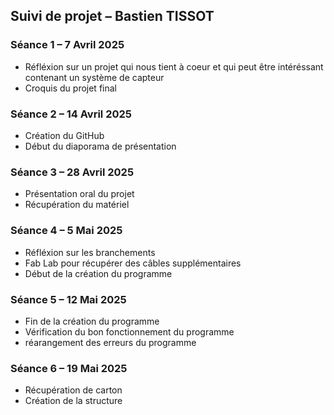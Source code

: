 ## Suivi de projet – Bastien TISSOT

### Séance 1 – 7 Avril 2025
- Réfléxion sur un projet qui nous tient à coeur et qui peut être intéréssant contenant un système de capteur
- Croquis du projet final

### Séance 2 – 14 Avril 2025
- Création du GitHub
- Début du diaporama de présentation

### Séance 3 – 28 Avril 2025
- Présentation oral du projet
- Récupération du matériel

### Séance 4 – 5 Mai 2025
- Réfléxion sur les branchements
- Fab Lab pour récupérer des câbles supplémentaires
- Début de la création du programme

### Séance 5 – 12 Mai 2025
- Fin de la création du programme
- Vérification du bon fonctionnement du programme
- réarangement des erreurs du programme 

### Séance 6 – 19 Mai 2025
- Récupération de carton
- Création de la structure 
